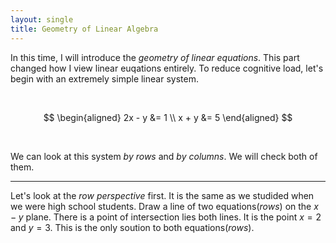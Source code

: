 ```yaml
---
layout: single
title: Geometry of Linear Algebra
---
```


In this time, I will introduce the *geometry of linear equations*. This part changed how I view linear euqations entirely. To reduce cognitive load, let's begin with an extremely simple linear system. 

<br>

$$
\begin{aligned}
2x - y &= 1 \\
x + y &= 5
\end{aligned}
$$

<br>

We can look at this system *by rows* and *by columns*. We will check both of them. 

---

Let's look at the *row perspective* first. It is the same as we studided when we were high school students. Draw a line of two equations($rows$) on the $x-y$ plane. There is a point of intersection lies both lines. It is the point $x=2$ and $y=3$. This is the only soution to both equations($rows$). 
